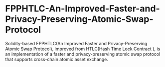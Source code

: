 # FPPHTLC-An-Improved-Faster-and-Privacy-Preserving-Atomic-Swap-Protocol
 Solidity-based FPPHTLC(An Improved Faster and Privacy-Preserving Atomic Swap Protocol), improved from HTLC(Hash Time Lock Contract ), is an implementation of a faster and privacy-preserving atomic swap protocol that supports cross-chain atomic asset exchange.
